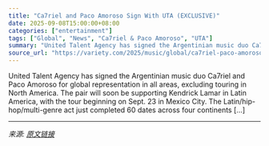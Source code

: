 ```yaml
---
title: "Ca7riel and Paco Amoroso Sign With UTA (EXCLUSIVE)"
date: 2025-09-08T15:00:00+08:00
categories: ["entertainment"]
tags: ["Global", "News", "Ca7riel & Paco Amoroso", "UTA"]
summary: "United Talent Agency has signed the Argentinian music duo Ca7riel and Paco Amoroso for global representation in all areas, excluding touring in North America. The pair will soon be supporting Kendrick"
source_url: "https://variety.com/2025/music/global/ca7riel-paco-amoroso-sign-with-uta-1236509823/"
---
```


United Talent Agency has signed the Argentinian music duo Ca7riel and Paco Amoroso for global representation in all areas, excluding touring in North America. The pair will soon be supporting Kendrick Lamar in Latin America, with the tour beginning on Sept. 23 in Mexico City. The Latin/hip-hop/multi-genre act just completed 60 dates across four continents [&#8230;]

---

*来源: [原文链接](https://variety.com/2025/music/global/ca7riel-paco-amoroso-sign-with-uta-1236509823/)*
